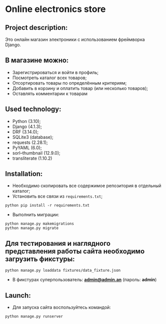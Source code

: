 # Online electronics store

## Project description:
Это онлайн магазин электроники с использованием фреймворка Django.


## В магазине можно:
* Зарегистрироваться и войти в профиль;
* Посмотреть каталог всех товаров;
* Отсортировать товары по определённым критериям;
* Добавить в корзину и оплатить товар (или несколько товаров);
* Оставлять комментарии к товарам


## Used technology:

* Python (3.10);
* Django (4.1.3);
* DRF (3.14.0);
* SQLite3 (database);
* requests (2.28.1);
* PyYAML (6.0);
* sorl–thumbnail (12.9.0);
* transliterate (1.10.2)


## Installation:

* Необходимо скопировать все содержимое репозитория в отдельный каталог;
* Установить все связи из `requirements.txt`;

```
python pip install -r requirements.txt
```

* Выполнить миграции:

```
python manage.py makemigrations
python manage.py migrate
```


## Для тестирования и наглядного представления работы сайта необходимо загрузить фикстуры:

```
python manage.py loaddata fixtures/data_fixture.json
```

* В фикстурах суперпользователь: 
**admin@admin.an** (пароль: **admin**)


## Launch:

* Для запуска сайта воспользуйтесь командой:

```
python manage.py runserver
```
